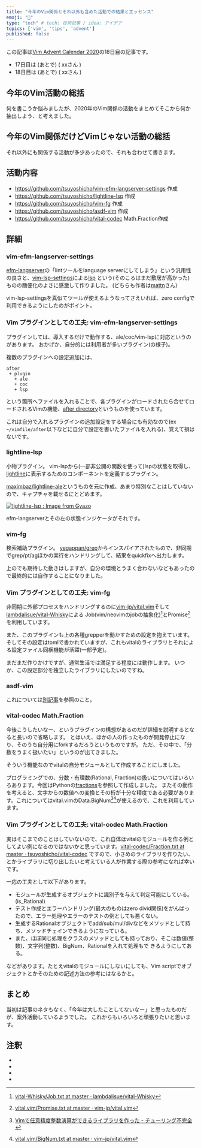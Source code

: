 ```yaml
---
title: "今年のVim関係とそれ以外も含めた活動での結果とエッセンス"
emoji: "🎅"
type: "tech" # tech: 技術記事 / idea: アイデア
topics: ['vim', 'tips', 'advent']
published: false
---
```

この記事は[Vim Advent Calendar 2020](https://qiita.com/advent-calendar/2020/vim)の18日目の記事です。

- 17日目は (あとで) ( xxさん )
- 18日目は (あとで) ( xxさん ) 

## 今年のVim活動の総括

何を書こうか悩みましたが、2020年のVim関係の活動をまとめてそこから何か抽出しよう、と考えました。

## 今年のVim関係だけどVimじゃない活動の総括

それ以外にも関係する活動が多少あったので、それも合わせて書きます。

## 活動内容

- <https://github.com/tsuyoshicho/vim-efm-langserver-settings> 作成
- <https://github.com/tsuyoshicho/lightline-lsp> 作成
- <https://github.com/tsuyoshicho/vim-fg> 作成
- <https://github.com/tsuyoshicho/asdf-vim> 作成
- <https://github.com/tsuyoshicho/vital-codec> Math.Fraction作成

## 詳細

### vim-efm-langserver-settings

[efm-langserver](https://github.com/mattn/efm-langserver)の「lintツールをlanguage serverにしてしまう」という汎用性の良さと、[vim-lsp-settings](https://github.com/mattn/vim-lsp-settings)による[lsp](https://microsoft.github.io/language-server-protocol/) という(そのころはまだ敷居が高かった)ものの簡便化のよさに感激して作りました。
(どちらも作者は[mattn](https://zenn.dev/mattn)さん)

vim-lsp-settingsを真似てツールが使えるようなってさえいれば、zero configで利用できるようにしたのがポイント。

### Vim プラグインとしての工夫: vim-efm-langserver-settings

プラグインしては、導入するだけで動作する、ale/coc/vim-lspに対応というのがあります。
おかげか、自分的には利用者が多いプラグイン(の様子)。

複数のプラグインへの設定追加には、

```text
after
 + plugin
   + ale
   + coc
   + lsp
```

という箇所へファイルを入れることで、各プラグインがロードされたら合せてロードされるVimの機能、[after directory](https://vim-jp.org/vimdoc-ja/options.html#after-directory)というものを使っています。

これは自分で入れるプラグインの追加設定をする場合にも有効なので(ex `~/vimfile/after`以下などに自分で設定を書いたファイルを入れる)、覚えて損はないです。

### lightline-lsp

小物プラグイン。
vim-lspから(一部非公開の関数を使って)lspの状態を取得し、[lightline](https://github.com/itchyny/lightline.vim)に表示するためのコンポーネントを定義するプラグイン。

[maximbaz/lightline-ale](https://github.com/maximbaz/lightline-ale)というものを元に作成、あまり特別なことはしていないので、キャプチャを載せるにとどめます。

[![lightline-lsp : Image from Gyazo](https://i.gyazo.com/68933419ed2704286cd8d4fe39f2b6f3.png)](https://gyazo.com/68933419ed2704286cd8d4fe39f2b6f3)

efm-langserverとその左の状態インジケータがそれです。

### vim-fg

検索補助プラグイン。
[yegappan/grep](https://github.com/yegappan/grep)からインスパイアされたもので、非同期でgrep/pt/agほかの実行をハンドリングして、結果をquickfixへ出力します。

上のでも期待した動きはしますが、自分の環境とうまく合わないなどもあったので最終的には自作することになりました。

### Vim プラグインとしての工夫: vim-fg 

非同期に外部プロセスをハンドリングするのに[vim-jp/vital.vim](https://github.com/vim-jp/vital.vim)そして[lambdalisue/vital-Whisky](https://github.com/lambdalisue/vital-Whisky)による
Job(vim/neovimのjobの抽象化)[^1]とPromise[^2]を利用しています。

また、このプラグインも上の各種grepperを動かすための設定を抱えています。そしてその設定はtomlで書かれていますが、これもvitalのライブラリとそれによる設定ファイル同梱機能が活躍(一部予定)。

まだまだ作りかけですが、通常生活では満足する程度には動作します。
いつか、この設定部分を独立したライブラリにしたいのですね。

### asdf-vim

これについては[別記事](https://zenn.dev/tsuyoshicho/articles/2020-09-17-asdf-vim-plugin)を参照のこと。

### vital-codec Math.Fraction

今後こうしたいなー、というプラグインの構想があるのだが詳細を説明するとなると長いので省略します。 とはいえ、ほかの人の作ったものが開発停止になり、そのうち自分用にforkするだろうというものですが。
ただ、その中で、「分数をうまく扱いたい」というのが出てきました。

そういう機能なのでvitalの自分モジュールとして作成することにしました。

プログラミングでの、分数・有理数(Rational, Fraction)の扱いについてはいろいろあります。今回はPythonの[fractions](https://docs.python.org/ja/3/library/fractions.html)を参照して作成しました。
またその動作を考えると、文字からの数値への変換とその桁が十分な精度である必要があります。これについてはvital.vimのData.BigNum[^3][^4]が使えるので、これを利用しています。

### Vim プラグインとしての工夫: vital-codec Math.Fraction 

実はそこまでのことはしていないので、これ自体はvitalのモジュールを作る例としてよい例になるのではないかと思っています。[vital-codec/Fraction.txt at master · tsuyoshicho/vital-codec](https://github.com/tsuyoshicho/vital-codec/blob/master/doc/vital/Math/Fraction.txt)
ですので、小さめのライブラリを作りたい、とかライブラリに切り出したいと考えている人が作業する際の参考になれば幸いです。

一応の工夫として以下があります。

- モジュールが生成するオブジェクトに識別子を与えて判定可能にしている。(is_Rational)
- テスト作成とエラーハンドリング(最大のものはzero divid関係)をがんばったので、エラー処理やエラーのテストの例としても悪くない。
- 生成するRationalオブジェクトでadd/sub/mul/divなどをメソッドとして持ち、メソッドチェインできるようになっている。
- また、ほぼ同じ処理をクラスのメソッドとしても持っており、そこは数値(整数)、文字列(整数)、BigNum、Rationalを入れて処理もで
  きるようにしてある。

などがあります。たとえvitalのモジュールにしないにしても、Vim scriptでオブジェクトとかそのための記述方法の参考にはなるかと。

## まとめ

当初は記事のネタもなく、「今年は大したことしてないなー」と思ったものだが、案外活動しているようでした。
これからもいろいろと頑張りたいと思います。

## 注釈

- [^1]: [vital-Whisky/Job.txt at master · lambdalisue/vital-Whisky](https://github.com/lambdalisue/vital-Whisky/blob/master/doc/Vital/System/Job.txt)
- [^2]: [vital.vim/Promise.txt at master · vim-jp/vital.vim](https://github.com/vim-jp/vital.vim/blob/master/doc/vital/Async/Promise.txt)
- [^3]: [Vimで任意精度整数演算ができるライブラリを作った - チューリング不完全](https://aomoriringo.hateblo.jp/entry/2015/04/17/143053)
- [^4]: [vital.vim/BigNum.txt at master · vim-jp/vital.vim](https://github.com/vim-jp/vital.vim/blob/master/doc/vital/Data/BigNum.txt)

